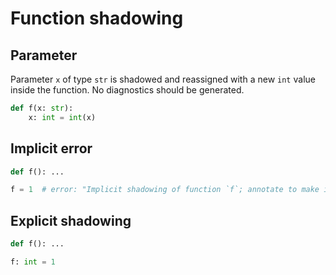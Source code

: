 # Function shadowing

## Parameter

Parameter `x` of type `str` is shadowed and reassigned with a new `int` value inside the function. No diagnostics should be generated.

```py path=a.py
def f(x: str):
    x: int = int(x)
```

## Implicit error

```py path=a.py
def f(): ...

f = 1  # error: "Implicit shadowing of function `f`; annotate to make it explicit if this is intentional"
```

## Explicit shadowing

```py path=a.py
def f(): ...

f: int = 1
```
